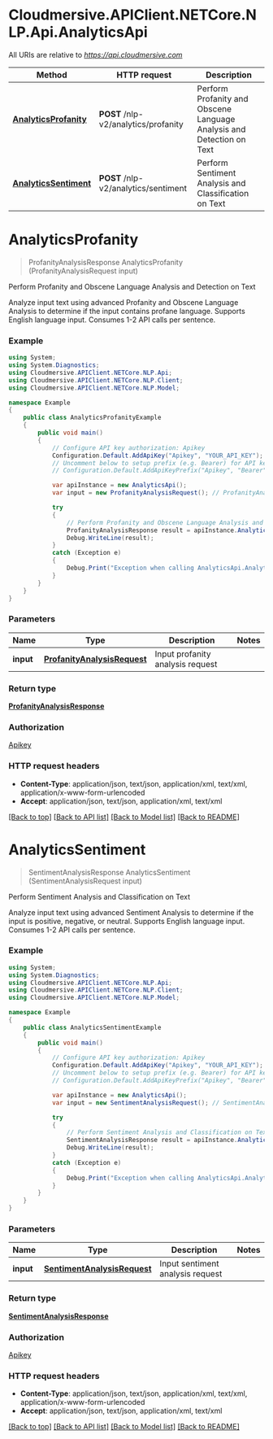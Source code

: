 # Cloudmersive.APIClient.NETCore.NLP.Api.AnalyticsApi

All URIs are relative to *https://api.cloudmersive.com*

Method | HTTP request | Description
------------- | ------------- | -------------
[**AnalyticsProfanity**](AnalyticsApi.md#analyticsprofanity) | **POST** /nlp-v2/analytics/profanity | Perform Profanity and Obscene Language Analysis and Detection on Text
[**AnalyticsSentiment**](AnalyticsApi.md#analyticssentiment) | **POST** /nlp-v2/analytics/sentiment | Perform Sentiment Analysis and Classification on Text


<a name="analyticsprofanity"></a>
# **AnalyticsProfanity**
> ProfanityAnalysisResponse AnalyticsProfanity (ProfanityAnalysisRequest input)

Perform Profanity and Obscene Language Analysis and Detection on Text

Analyze input text using advanced Profanity and Obscene Language Analysis to determine if the input contains profane language.  Supports English language input.  Consumes 1-2 API calls per sentence.

### Example
```csharp
using System;
using System.Diagnostics;
using Cloudmersive.APIClient.NETCore.NLP.Api;
using Cloudmersive.APIClient.NETCore.NLP.Client;
using Cloudmersive.APIClient.NETCore.NLP.Model;

namespace Example
{
    public class AnalyticsProfanityExample
    {
        public void main()
        {
            // Configure API key authorization: Apikey
            Configuration.Default.AddApiKey("Apikey", "YOUR_API_KEY");
            // Uncomment below to setup prefix (e.g. Bearer) for API key, if needed
            // Configuration.Default.AddApiKeyPrefix("Apikey", "Bearer");

            var apiInstance = new AnalyticsApi();
            var input = new ProfanityAnalysisRequest(); // ProfanityAnalysisRequest | Input profanity analysis request

            try
            {
                // Perform Profanity and Obscene Language Analysis and Detection on Text
                ProfanityAnalysisResponse result = apiInstance.AnalyticsProfanity(input);
                Debug.WriteLine(result);
            }
            catch (Exception e)
            {
                Debug.Print("Exception when calling AnalyticsApi.AnalyticsProfanity: " + e.Message );
            }
        }
    }
}
```

### Parameters

Name | Type | Description  | Notes
------------- | ------------- | ------------- | -------------
 **input** | [**ProfanityAnalysisRequest**](ProfanityAnalysisRequest.md)| Input profanity analysis request | 

### Return type

[**ProfanityAnalysisResponse**](ProfanityAnalysisResponse.md)

### Authorization

[Apikey](../README.md#Apikey)

### HTTP request headers

 - **Content-Type**: application/json, text/json, application/xml, text/xml, application/x-www-form-urlencoded
 - **Accept**: application/json, text/json, application/xml, text/xml

[[Back to top]](#) [[Back to API list]](../README.md#documentation-for-api-endpoints) [[Back to Model list]](../README.md#documentation-for-models) [[Back to README]](../README.md)

<a name="analyticssentiment"></a>
# **AnalyticsSentiment**
> SentimentAnalysisResponse AnalyticsSentiment (SentimentAnalysisRequest input)

Perform Sentiment Analysis and Classification on Text

Analyze input text using advanced Sentiment Analysis to determine if the input is positive, negative, or neutral.  Supports English language input.  Consumes 1-2 API calls per sentence.

### Example
```csharp
using System;
using System.Diagnostics;
using Cloudmersive.APIClient.NETCore.NLP.Api;
using Cloudmersive.APIClient.NETCore.NLP.Client;
using Cloudmersive.APIClient.NETCore.NLP.Model;

namespace Example
{
    public class AnalyticsSentimentExample
    {
        public void main()
        {
            // Configure API key authorization: Apikey
            Configuration.Default.AddApiKey("Apikey", "YOUR_API_KEY");
            // Uncomment below to setup prefix (e.g. Bearer) for API key, if needed
            // Configuration.Default.AddApiKeyPrefix("Apikey", "Bearer");

            var apiInstance = new AnalyticsApi();
            var input = new SentimentAnalysisRequest(); // SentimentAnalysisRequest | Input sentiment analysis request

            try
            {
                // Perform Sentiment Analysis and Classification on Text
                SentimentAnalysisResponse result = apiInstance.AnalyticsSentiment(input);
                Debug.WriteLine(result);
            }
            catch (Exception e)
            {
                Debug.Print("Exception when calling AnalyticsApi.AnalyticsSentiment: " + e.Message );
            }
        }
    }
}
```

### Parameters

Name | Type | Description  | Notes
------------- | ------------- | ------------- | -------------
 **input** | [**SentimentAnalysisRequest**](SentimentAnalysisRequest.md)| Input sentiment analysis request | 

### Return type

[**SentimentAnalysisResponse**](SentimentAnalysisResponse.md)

### Authorization

[Apikey](../README.md#Apikey)

### HTTP request headers

 - **Content-Type**: application/json, text/json, application/xml, text/xml, application/x-www-form-urlencoded
 - **Accept**: application/json, text/json, application/xml, text/xml

[[Back to top]](#) [[Back to API list]](../README.md#documentation-for-api-endpoints) [[Back to Model list]](../README.md#documentation-for-models) [[Back to README]](../README.md)


